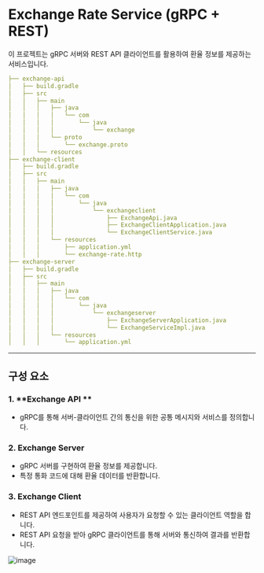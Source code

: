 # Exchange Rate Service (gRPC + REST)

이 프로젝트는 gRPC 서버와 REST API 클라이언트를 활용하여 환율 정보를 제공하는 서비스입니다.

```yml
├── exchange-api
│   ├── build.gradle
│   ├── src
│   │   ├── main
│   │   │   ├── java
│   │   │   │   └── com
│   │   │   │       └── java
│   │   │   │           └── exchange
│   │   │   └── proto
│   │   │       └── exchange.proto
│   │   └── resources
├── exchange-client
│   ├── build.gradle
│   ├── src
│   │   ├── main
│   │   │   ├── java
│   │   │   │   └── com
│   │   │   │       └── java
│   │   │   │           └── exchangeclient
│   │   │   │               ├── ExchangeApi.java
│   │   │   │               ├── ExchangeClientApplication.java
│   │   │   │               └── ExchangeClientService.java
│   │   │   └── resources
│   │   │       ├── application.yml
│   │   │       └── exchange-rate.http
├── exchange-server
│   ├── build.gradle
│   ├── src
│   │   ├── main
│   │   │   ├── java
│   │   │   │   └── com
│   │   │   │       └── java
│   │   │   │           └── exchangeserver
│   │   │   │               ├── ExchangeServerApplication.java
│   │   │   │               └── ExchangeServiceImpl.java
│   │   │   └── resources
│   │   │       └── application.yml
```

---

## 구성 요소

### 1. **Exchange API **
- gRPC를 통해 서버-클라이언트 간의 통신을 위한 공통 메시지와 서비스를 정의합니다.

### 2. **Exchange Server**
- gRPC 서버를 구현하여 환율 정보를 제공합니다.
- 특정 통화 코드에 대해 환율 데이터를 반환합니다.

### 3. **Exchange Client**
- REST API 엔드포인트를 제공하여 사용자가 요청할 수 있는 클라이언트 역할을 합니다.
- REST API 요청을 받아 gRPC 클라이언트를 통해 서버와 통신하여 결과를 반환합니다.


![image](https://github.com/user-attachments/assets/886cf841-81d5-446e-a060-cb86c83d2138)

